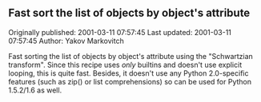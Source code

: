 ## Fast sort the list of objects by object's attribute 
Originally published: 2001-03-11 07:57:45 
Last updated: 2001-03-11 07:57:45 
Author: Yakov Markovitch 
 
Fast sorting the list of objects by object's attribute using the "Schwartzian transform". Since this recipe uses _only_ builtins and doesn't use explicit looping, this is quite fast. Besides, it doesn't use any Python 2.0-specific features (such as zip() or list comprehensions) so can be used for Python 1.5.2/1.6 as well.